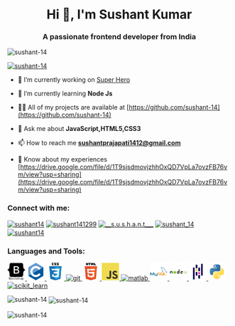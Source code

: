 <h1 align="center">Hi 👋, I'm Sushant Kumar</h1>
<h3 align="center">A passionate frontend developer from India</h3>

<p align="left"> <img src="https://komarev.com/ghpvc/?username=sushant-14&label=Profile%20views&color=0e75b6&style=flat" alt="sushant-14" /> </p>

<p align="left"> <a href="https://github.com/ryo-ma/github-profile-trophy"><img src="https://github-profile-trophy.vercel.app/?username=sushant-14" alt="sushant-14" /></a> </p>

- 🔭 I’m currently working on [Super Hero](https://sushant-14.github.io/SuperHero/)

- 🌱 I’m currently learning **Node Js**

- 👨‍💻 All of my projects are available at [https://github.com/sushant-14](https://github.com/sushant-14)

- 💬 Ask me about **JavaScript,HTML5,CSS3**

- 📫 How to reach me **sushantprajapati1412@gmail.com**

- 📄 Know about my experiences [https://drive.google.com/file/d/1T9sjsdmovjzhhOxQD7VpLa7ovzFB76vm/view?usp=sharing](https://drive.google.com/file/d/1T9sjsdmovjzhhOxQD7VpLa7ovzFB76vm/view?usp=sharing)

<h3 align="left">Connect with me:</h3>
<p align="left">
<a href="https://linkedin.com/in/sushant14" target="blank"><img align="center" src="https://raw.githubusercontent.com/rahuldkjain/github-profile-readme-generator/master/src/images/icons/Social/linked-in-alt.svg" alt="sushant14" height="30" width="40" /></a>
<a href="https://codesandbox.com/sushant141299" target="blank"><img align="center" src="https://raw.githubusercontent.com/rahuldkjain/github-profile-readme-generator/master/src/images/icons/Social/codesandbox.svg" alt="sushant141299" height="30" width="40" /></a>
<a href="https://instagram.com/__s.u.s.h.a.n.t___" target="blank"><img align="center" src="https://raw.githubusercontent.com/rahuldkjain/github-profile-readme-generator/master/src/images/icons/Social/instagram.svg" alt="__s.u.s.h.a.n.t___" height="30" width="40" /></a>
<a href="https://www.hackerrank.com/sushant_14" target="blank"><img align="center" src="https://raw.githubusercontent.com/rahuldkjain/github-profile-readme-generator/master/src/images/icons/Social/hackerrank.svg" alt="sushant_14" height="30" width="40" /></a>
<a href="https://www.leetcode.com/sushant14" target="blank"><img align="center" src="https://raw.githubusercontent.com/rahuldkjain/github-profile-readme-generator/master/src/images/icons/Social/leet-code.svg" alt="sushant14" height="30" width="40" /></a>
</p>

<h3 align="left">Languages and Tools:</h3>
<p align="left"> <a href="https://getbootstrap.com" target="_blank" rel="noreferrer"> <img src="https://raw.githubusercontent.com/devicons/devicon/master/icons/bootstrap/bootstrap-plain-wordmark.svg" alt="bootstrap" width="40" height="40"/> </a> <a href="https://www.cprogramming.com/" target="_blank" rel="noreferrer"> <img src="https://raw.githubusercontent.com/devicons/devicon/master/icons/c/c-original.svg" alt="c" width="40" height="40"/> </a> <a href="https://www.w3schools.com/css/" target="_blank" rel="noreferrer"> <img src="https://raw.githubusercontent.com/devicons/devicon/master/icons/css3/css3-original-wordmark.svg" alt="css3" width="40" height="40"/> </a> <a href="https://git-scm.com/" target="_blank" rel="noreferrer"> <img src="https://www.vectorlogo.zone/logos/git-scm/git-scm-icon.svg" alt="git" width="40" height="40"/> </a> <a href="https://www.w3.org/html/" target="_blank" rel="noreferrer"> <img src="https://raw.githubusercontent.com/devicons/devicon/master/icons/html5/html5-original-wordmark.svg" alt="html5" width="40" height="40"/> </a> <a href="https://developer.mozilla.org/en-US/docs/Web/JavaScript" target="_blank" rel="noreferrer"> <img src="https://raw.githubusercontent.com/devicons/devicon/master/icons/javascript/javascript-original.svg" alt="javascript" width="40" height="40"/> </a> <a href="https://www.mathworks.com/" target="_blank" rel="noreferrer"> <img src="https://upload.wikimedia.org/wikipedia/commons/2/21/Matlab_Logo.png" alt="matlab" width="40" height="40"/> </a> <a href="https://www.mysql.com/" target="_blank" rel="noreferrer"> <img src="https://raw.githubusercontent.com/devicons/devicon/master/icons/mysql/mysql-original-wordmark.svg" alt="mysql" width="40" height="40"/> </a> <a href="https://nodejs.org" target="_blank" rel="noreferrer"> <img src="https://raw.githubusercontent.com/devicons/devicon/master/icons/nodejs/nodejs-original-wordmark.svg" alt="nodejs" width="40" height="40"/> </a> <a href="https://pandas.pydata.org/" target="_blank" rel="noreferrer"> <img src="https://raw.githubusercontent.com/devicons/devicon/2ae2a900d2f041da66e950e4d48052658d850630/icons/pandas/pandas-original.svg" alt="pandas" width="40" height="40"/> </a> <a href="https://www.python.org" target="_blank" rel="noreferrer"> <img src="https://raw.githubusercontent.com/devicons/devicon/master/icons/python/python-original.svg" alt="python" width="40" height="40"/> </a> <a href="https://scikit-learn.org/" target="_blank" rel="noreferrer"> <img src="https://upload.wikimedia.org/wikipedia/commons/0/05/Scikit_learn_logo_small.svg" alt="scikit_learn" width="40" height="40"/> </a> </p>

<p><img align="left" src="https://github-readme-stats.vercel.app/api/top-langs?username=sushant-14&show_icons=true&locale=en&layout=compact" alt="sushant-14" /></p>

<p>&nbsp;<img align="center" src="https://github-readme-stats.vercel.app/api?username=sushant-14&show_icons=true&locale=en" alt="sushant-14" /></p>

<p><img align="center" src="https://github-readme-streak-stats.herokuapp.com/?user=sushant-14&" alt="sushant-14" /></p>


